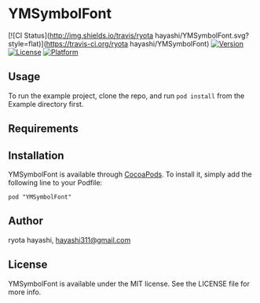 # YMSymbolFont

[![CI Status](http://img.shields.io/travis/ryota hayashi/YMSymbolFont.svg?style=flat)](https://travis-ci.org/ryota hayashi/YMSymbolFont)
[![Version](https://img.shields.io/cocoapods/v/YMSymbolFont.svg?style=flat)](http://cocoadocs.org/docsets/YMSymbolFont)
[![License](https://img.shields.io/cocoapods/l/YMSymbolFont.svg?style=flat)](http://cocoadocs.org/docsets/YMSymbolFont)
[![Platform](https://img.shields.io/cocoapods/p/YMSymbolFont.svg?style=flat)](http://cocoadocs.org/docsets/YMSymbolFont)

## Usage

To run the example project, clone the repo, and run `pod install` from the Example directory first.

## Requirements

## Installation

YMSymbolFont is available through [CocoaPods](http://cocoapods.org). To install
it, simply add the following line to your Podfile:

    pod "YMSymbolFont"

## Author

ryota hayashi, hayashi311@gmail.com

## License

YMSymbolFont is available under the MIT license. See the LICENSE file for more info.

